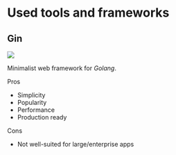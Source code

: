 
# Used tools and frameworks

## Gin

![](https://miro.medium.com/max/921/1*HtCjHzGwf6iWNqXu5Cndsg.png)

Minimalist web framework for _Golang_.

Pros

* Simplicity
* Popularity
* Performance
* Production ready

Cons

* Not well-suited for large/enterprise apps

